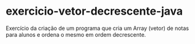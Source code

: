 # exercicio-vetor-decrescente-java
Exercício da criação de um programa que cria um Array (vetor) de notas para alunos e ordena o mesmo em ordem decrescente.

